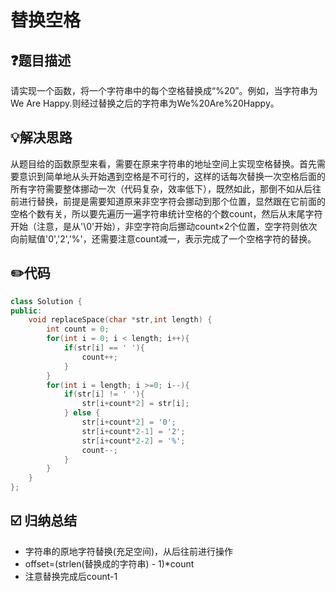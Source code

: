 # 替换空格

## :question:题目描述
请实现一个函数，将一个字符串中的每个空格替换成“%20”。例如，当字符串为We Are Happy.则经过替换之后的字符串为We%20Are%20Happy。

## :bulb:解决思路
从题目给的函数原型来看，需要在原来字符串的地址空间上实现空格替换。首先需要意识到简单地从头开始遇到空格是不可行的，这样的话每次替换一次空格后面的所有字符需要整体挪动一次（代码复杂，效率低下），既然如此，那倒不如从后往前进行替换，前提是需要知道原来非空字符会挪动到那个位置，显然跟在它前面的空格个数有关，所以要先遍历一遍字符串统计空格的个数count，然后从末尾字符开始（注意，是从'\0'开始），非空字符向后挪动count×2个位置，空字符则依次向前赋值'0','2','%'，还需要注意count减一，表示完成了一个空格字符的替换。

## :pencil2:代码
```c++
class Solution {
public:
	void replaceSpace(char *str,int length) {
        int count = 0;
        for(int i = 0; i < length; i++){
            if(str[i] == ' '){
                count++;
            }
        }
        for(int i = length; i >=0; i--){
            if(str[i] != ' '){
                str[i+count*2] = str[i];
            } else {
                str[i+count*2] = '0';
                str[i+count*2-1] = '2';
                str[i+count*2-2] = '%';
                count--;
            }
        }
    }
};
```
## :ballot_box_with_check: 归纳总结
- 字符串的原地字符替换(充足空间)，从后往前进行操作
- offset=(strlen(替换成的字符串) - 1)*count
- 注意替换完成后count-1